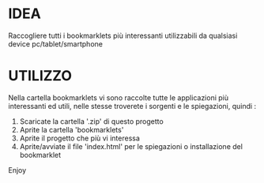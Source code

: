 IDEA
======

Raccogliere tutti i bookmarklets più interessanti utilizzabili da qualsiasi device pc/tablet/smartphone

UTILIZZO
======

Nella cartella bookmarklets vi sono raccolte tutte le applicazioni più interessanti ed utili, nelle stesse
troverete i sorgenti e le spiegazioni, quindi :

1) Scaricate la cartella '.zip' di questo progetto
2) Aprite la cartella 'bookmarklets'
3) Aprite il progetto che più vi interessa
4) Aprite/avviate il file 'index.html' per le spiegazioni o installazione del bookmarklet

Enjoy